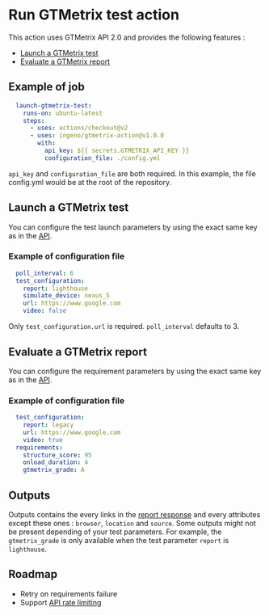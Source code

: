 # Run GTMetrix test action

This action uses GTMetrix API 2.0 and provides the following features :

- [Launch a GTMetrix test](#launch-a-gtmetrix-test)
- [Evaluate a GTMetrix report](#evaluate-a-gtmetrix-report)

## Example of job

```yml
  launch-gtmetrix-test:
    runs-on: ubuntu-latest
    steps:
      - uses: actions/checkout@v2
      - uses: ingeno/gtmetrix-action@v1.0.0
        with:
          api_key: ${{ secrets.GTMETRIX_API_KEY }}
          configuration_file: ./config.yml
```

`api_key` and `configuration_file` are both required. In this example, the file config.yml would be at the root of the repository.

## Launch a GTMetrix test

You can configure the test launch parameters by using the exact same key as in the [API](https://gtmetrix.com/api/docs/2.0/#api-test-start).

### Example of configuration file

```yml
  poll_interval: 6
  test_configuration:
    report: lighthouse
    simulate_device: nexus_5
    url: https://www.google.com
    video: false
```

Only `test_configuration.url` is required. `poll_interval` defaults to 3.

## Evaluate a GTMetrix report

You can configure the requirement parameters by using the exact same key as in the [API](https://gtmetrix.com/api/docs/2.0/#api-report-by-id).

### Example of configuration file

```yml
  test_configuration:
    report: legacy
    url: https://www.google.com
    video: true
  requirements:
    structure_score: 95
    onload_duration: 4
    gtmetrix_grade: A
```

## Outputs

Outputs contains the every links in the [report response](https://gtmetrix.com/api/docs/2.0/#api-report-by-id) and every attributes except these ones : `browser`, `location` and `source`. Some outputs might not be present depending of your test parameters. For example, the `gtmetrix_grade` is only available when the test parameter `report` is `lighthouse`.

## Roadmap

- Retry on requirements failure
- Support [API rate limiting](https://gtmetrix.com/api/docs/2.0/#api-rate-limit)
